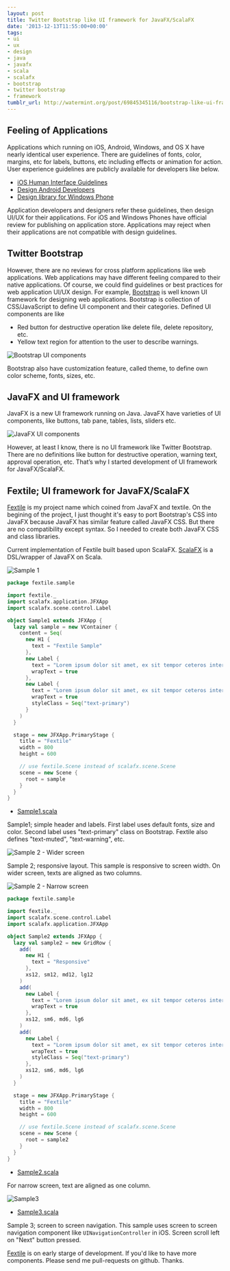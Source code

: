 ```yaml
---
layout: post
title: Twitter Bootstrap like UI framework for JavaFX/ScalaFX
date: '2013-12-13T11:55:00+00:00'
tags:
- ui
- ux
- design
- java
- javafx
- scala
- scalafx
- bootstrap
- twitter bootstrap
- framework
tumblr_url: http://watermint.org/post/69845345116/bootstrap-like-ui-framework-for-javafx-and-scalafx
---
```


## Feeling of Applications

Applications which running on iOS, Android, Windows, and OS X have nearly identical user experience. There are guidelines of fonts, color, margins, etc for labels, buttons, etc including effects or animation for action. User experience guidelines are publicly available for developers like below.

* [iOS Human Interface Guidelines](https://developer.apple.com/library/ios/documentation/userexperience/conceptual/mobilehig/)
* [Design Android Developers](http://developer.android.com/design/index.html)
* [Design library for Windows Phone](http://msdn.microsoft.com/en-us/library/windowsphone/design/hh202915(v=vs.105).aspx)

Application developers and designers refer these guidelines, then design UI/UX for their applications. For iOS and Windows Phones have official review for publishing on application store. Applications may reject when their applications are not compatible with design guidelines.


## Twitter Bootstrap

However, there are no reviews for cross platform applications like web applications. Web applications may have different feeling compared to their native applications. Of course, we could find guidelines or best practices for web application UI/UX design. For example, [Bootstrap](http://getbootstrap.com/) is well known UI framework for designing web applications. Bootstrap is collection of CSS/JavaScript to define UI component and their categories. Defined UI components are like

* Red button for destructive operation like delete file, delete repository, etc.
* Yellow text region for attention to the user to describe warnings.

![Bootstrap UI components](/images/2013-12-13-fextile-bootstrapcomponents.png)

Bootstrap also have customization feature, called theme, to define own color scheme, fonts, sizes, etc.

## JavaFX and UI framework

JavaFX is a new UI framework running on Java. JavaFX have varieties of UI components, like buttons, tab pane, tables, lists, sliders etc.

![JavaFX UI components](/images/2013-12-13-fextile-javafxcomponents.jpg)

However, at least I know, there is no UI framework like Twitter Bootstrap. There are no definitions like button for destructive operation, warning text, approval operation, etc. That&rsquo;s why I started development of UI framework for JavaFX/ScalaFX.

## Fextile; UI framework for JavaFX/ScalaFX

[Fextile](https://github.com/watermint/Fextile/blob/0.0.14) is my project name which coined from JavaFX and textile. On the begining of the project, I just thought it's easy to port Bootstrap's CSS into JavaFX because JavaFX has similar feature called JavaFX CSS. But there are no compatibility except syntax. So I needed to create both JavaFX CSS and class libraries.

Current implementation of Fextile built based upon ScalaFX. [ScalaFX](http://code.google.com/p/scalafx/) is a DSL/wrapper of JavaFX on Scala.

![Sample 1](/images/2013-12-13-fextile-sample1.png)

```scala
package fextile.sample

import fextile._
import scalafx.application.JFXApp
import scalafx.scene.control.Label

object Sample1 extends JFXApp {
  lazy val sample = new VContainer {
    content = Seq(
      new H1 {
        text = "Fextile Sample"
      },
      new Label {
        text = "Lorem ipsum dolor sit amet, ex sit tempor ceteros interesset. Per ei epicuri complectitur, has quodsi accumsan consetetur eu. Vis at meis quando, ne nec ullum instructior. Vel dolore alienum explicari et, hinc inermis corpora vel an, nominati inciderint eam ad. Cum ex dolor malorum vituperata, cu possit equidem accusata cum."
        wrapText = true
      },
      new Label {
        text = "Lorem ipsum dolor sit amet, ex sit tempor ceteros interesset. Per ei epicuri complectitur, has quodsi accumsan consetetur eu. Vis at meis quando, ne nec ullum instructior. Vel dolore alienum explicari et, hinc inermis corpora vel an, nominati inciderint eam ad. Cum ex dolor malorum vituperata, cu possit equidem accusata cum."
        wrapText = true
        styleClass = Seq("text-primary")
      }
    )
  }

  stage = new JFXApp.PrimaryStage {
    title = "Fextile"
    width = 800
    height = 600

    // use fextile.Scene instead of scalafx.scene.Scene
    scene = new Scene {
      root = sample
    }
  }
}
```

* [Sample1.scala](https://github.com/watermint/Fextile/blob/0.0.14/src/main/scala/fextile/sample/Sample1.scala)

Sample1; simple header and labels. First label uses default fonts, size and color. Second label uses "text-primary" class on Bootstrap. Fextile also defines "text-muted", "text-warning", etc.

![Sample 2 - Wider screen](/images/2013-12-13-fextile-sample2-wide.png)

Sample 2; responsive layout. This sample is responsive to screen width. On wider screen, texts are aligned as two columns.

![Sample 2 - Narrow screen](/images/2013-12-13-fextile-sample2-narrow.png)

```scala
package fextile.sample

import fextile._
import scalafx.scene.control.Label
import scalafx.application.JFXApp

object Sample2 extends JFXApp {
  lazy val sample2 = new GridRow {
    add(
      new H1 {
        text = "Responsive"
      },
      xs12, sm12, md12, lg12
    )
    add(
      new Label {
        text = "Lorem ipsum dolor sit amet, ex sit tempor ceteros interesset. Per ei epicuri complectitur, has quodsi accumsan consetetur eu. Vis at meis quando, ne nec ullum instructior. Vel dolore alienum explicari et, hinc inermis corpora vel an, nominati inciderint eam ad. Cum ex dolor malorum vituperata, cu possit equidem accusata cum."
        wrapText = true
      },
      xs12, sm6, md6, lg6
    )
    add(
      new Label {
        text = "Lorem ipsum dolor sit amet, ex sit tempor ceteros interesset. Per ei epicuri complectitur, has quodsi accumsan consetetur eu. Vis at meis quando, ne nec ullum instructior. Vel dolore alienum explicari et, hinc inermis corpora vel an, nominati inciderint eam ad. Cum ex dolor malorum vituperata, cu possit equidem accusata cum."
        wrapText = true
        styleClass = Seq("text-primary")
      },
      xs12, sm6, md6, lg6
    )
  }

  stage = new JFXApp.PrimaryStage {
    title = "Fextile"
    width = 800
    height = 600

    // use fextile.Scene instead of scalafx.scene.Scene
    scene = new Scene {
      root = sample2
    }
  }
}
```

* [Sample2.scala](https://github.com/watermint/Fextile/blob/0.0.14/src/main/scala/fextile/sample/Sample2.scala)

For narrow screen, text are aligned as one column.

![Sample3](/images/2013-12-13-fextile-sample3.png)

* [Sample3.scala](https://github.com/watermint/Fextile/blob/0.0.14/src/main/scala/fextile/sample/Sample3.scala)

Sample 3; screen to screen navigation. This sample uses screen to screen navigation component like `UINavigationController` in iOS. Screen scroll left on "Next" button pressed.

[Fextile](https://github.com/watermint/Fextile) is on early starge of development. If you'd like to have more components. Please send me pull-requests on github. Thanks.

